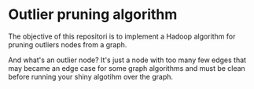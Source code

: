 # Outlier pruning algorithm

The objective of this repositori is to implement a Hadoop algorithm for pruning outliers nodes from a graph.

And what's an outlier node? It's just a node with too many few edges that may became an edge case for some graph algorithms and must be clean before running your shiny algotihm over the graph.


